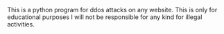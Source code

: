 This is a python program for ddos attacks on any website.
This is only for educational purposes I will not be responsible for any kind for illegal activities.
